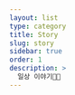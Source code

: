 ```yaml
---
layout: list
type: category
title: Story
slug: story
sidebar: true
order: 1
description: >
  일상 이야기🏃🏻
---
```

